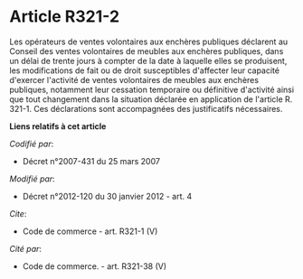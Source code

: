 # Article R321-2

Les opérateurs de ventes volontaires aux enchères publiques déclarent au Conseil des ventes volontaires de meubles aux
enchères publiques, dans un délai de trente jours à compter de la date à laquelle elles se produisent, les modifications de
fait ou de droit susceptibles d'affecter leur capacité d'exercer l'activité de ventes volontaires de meubles aux enchères
publiques, notamment leur cessation temporaire ou définitive d'activité ainsi que tout changement dans la situation déclarée
en application de l'article R. 321-1. Ces déclarations sont accompagnées des justificatifs nécessaires.

**Liens relatifs à cet article**

_Codifié par_:

  - Décret n°2007-431 du 25 mars 2007

_Modifié par_:

  - Décret n°2012-120 du 30 janvier 2012 - art. 4

_Cite_:

  - Code de commerce - art. R321-1 (V)

_Cité par_:

  - Code de commerce. - art. R321-38 (V)

